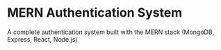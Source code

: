 # MERN Authentication System

A complete authentication system built with the MERN stack (MongoDB, Express, React, Node.js)


